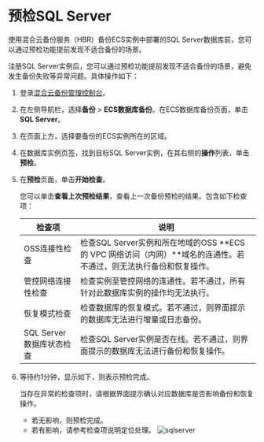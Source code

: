 # 预检SQL Server

使用混合云备份服务（HBR）备份ECS实例中部署的SQL Server数据库前，您可以通过预检功能提前发现不适合备份的场景。

注册SQL Server实例后，您可以通过预检功能提前发现不适合备份的场景，避免发生备份失败等异常问题。具体操作如下：

1.  登录[混合云备份管理控制台](https://hbr.console.aliyun.com)。

2.  在左侧导航栏，选择**备份** \> **ECS数据库备份**。在ECS数据库备份页面，单击**SQL Server**。

3.  在页面上方，选择要备份的ECS实例所在的区域。

4.  在数据库实例页签，找到目标SQL Server实例，在其右侧的**操作**列表，单击**预检**。

5.  在**预检**页面，单击**开始检查**。

    您可以单击**查看上次预检结果**，查看上一次备份预检的结果。包含如下检查项：

    |检查项|说明|
    |---|--|
    |OSS连接性检查|检查SQL Server实例和所在地域的OSS **ECS 的 VPC 网络访问（内网）**域名的连通性。若不通过，则无法执行备份和恢复操作。|
    |管控网络连接性检查|检查实例至管控网络的连通性。若不通过，所有针对此数据库实例的操作均无法执行。|
    |恢复模式检查|检查数据库的恢复模式。若不通过，则界面提示的数据库无法进行增量或日志备份。|
    |SQL Server数据库状态检查|检查SQL Server实例是否在线。若不通过，则界面提示的数据库无法进行备份和恢复操作。|

6.  等待约1分钟，显示如下，则表示预检完成。

    当存在异常的检查项时，请根据界面提示确认对应数据库是否影响备份和恢复操作。

    -   若无影响，则预检完成。
    -   若有影响，请参考检查项说明定位处理。
    ![sqlserver](https://static-aliyun-doc.oss-accelerate.aliyuncs.com/assets/img/zh-CN/3208725161/p247037.png)


